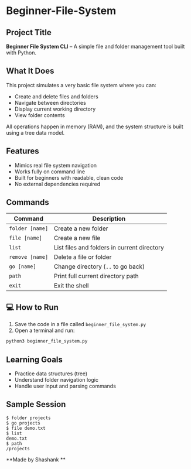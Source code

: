 # Beginner-File-System
##  Project Title
**Beginner File System CLI** – A simple file and folder management tool built with Python.

##  What It Does
This project simulates a very basic file system where you can:
- Create and delete files and folders
- Navigate between directories
- Display current working directory
- View folder contents

All operations happen in memory (RAM), and the system structure is built using a tree data model.

## Features
- Mimics real file system navigation
- Works fully on command line
- Built for beginners with readable, clean code
- No external dependencies required

## Commands
| Command         | Description                                  |
|----------------|----------------------------------------------|
| `folder [name]` | Create a new folder                         |
| `file [name]`   | Create a new file                           |
| `list`          | List files and folders in current directory |
| `remove [name]` | Delete a file or folder                    |
| `go [name]`     | Change directory (`..` to go back)         |
| `path`          | Print full current directory path          |
| `exit`          | Exit the shell                             |

## 💻 How to Run
1. Save the code in a file called `beginner_file_system.py`
2. Open a terminal and run:
```bash
python3 beginner_file_system.py
```

##  Learning Goals
- Practice data structures (tree)
- Understand folder navigation logic
- Handle user input and parsing commands

## Sample Session
```
$ folder projects
$ go projects
$ file demo.txt
$ list
demo.txt
$ path
/projects
```

**Made by Shashank **  
